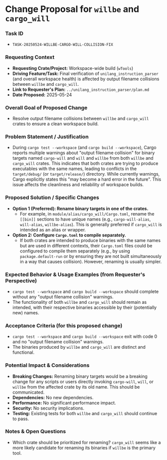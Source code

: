 # Change Proposal for `willbe` and `cargo_will`

### Task ID
*   `TASK-20250524-WILLBE-CARGO-WILL-COLLISION-FIX`

### Requesting Context
*   **Requesting Crate/Project:** Workspace-wide build (`wTools`)
*   **Driving Feature/Task:** Final verification of `unilang_instruction_parser` (and overall workspace health) is affected by output filename collisions between `willbe` and `cargo_will`.
*   **Link to Requester's Plan:** `../unilang_instruction_parser/plan.md`
*   **Date Proposed:** 2025-05-24

### Overall Goal of Proposed Change
*   Resolve output filename collisions between `willbe` and `cargo_will` crates to ensure a clean workspace build.

### Problem Statement / Justification
*   During `cargo test --workspace` (and `cargo build --workspace`), Cargo reports multiple warnings about "output filename collision" for binary targets named `cargo-will` and `will` and `willbe` from both `willbe` and `cargo_will` crates. This indicates that both crates are trying to produce executables with the same names, leading to conflicts in the `target/debug/` (or `target/release/`) directory. While currently warnings, Cargo explicitly states this "may become a hard error in the future". This issue affects the cleanliness and reliability of workspace builds.

### Proposed Solution / Specific Changes
*   **Option 1 (Preferred): Rename binary targets in one of the crates.**
    *   For example, in `module/alias/cargo_will/Cargo.toml`, rename the `[[bin]]` sections to have unique names (e.g., `cargo-will-alias`, `will-alias`, `willbe-alias`). This is generally preferred if `cargo_will` is intended as an alias or wrapper.
*   **Option 2: Configure `Cargo.toml` to compile separately.**
    *   If both crates are intended to produce binaries with the same names but are used in different contexts, their `Cargo.toml` files could be configured to compile them separately (e.g., by using `package.default-run` or by ensuring they are not built simultaneously in a way that causes collision). However, renaming is usually simpler.

### Expected Behavior & Usage Examples (from Requester's Perspective)
*   `cargo test --workspace` and `cargo build --workspace` should complete without any "output filename collision" warnings.
*   The functionality of both `willbe` and `cargo_will` should remain as intended, with their respective binaries accessible by their (potentially new) names.

### Acceptance Criteria (for this proposed change)
*   `cargo test --workspace` and `cargo build --workspace` exit with code 0 and no "output filename collision" warnings.
*   The binaries produced by `willbe` and `cargo_will` are distinct and functional.

### Potential Impact & Considerations
*   **Breaking Changes:** Renaming binary targets would be a breaking change for any scripts or users directly invoking `cargo-will`, `will`, or `willbe` from the affected crate by its old name. This should be communicated.
*   **Dependencies:** No new dependencies.
*   **Performance:** No significant performance impact.
*   **Security:** No security implications.
*   **Testing:** Existing tests for both `willbe` and `cargo_will` should continue to pass.

### Notes & Open Questions
*   Which crate should be prioritized for renaming? `cargo_will` seems like a more likely candidate for renaming its binaries if `willbe` is the primary tool.